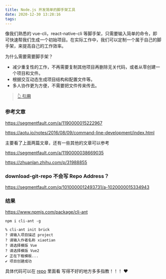 ```yaml
---
title: Node.js 开发简单的脚手架工具
date: 2020-12-30 13:28:16
tags:
---
```


像我们熟悉的 vue-cli，react-native-cli 等脚手架，只需要输入简单的命令，即可快速帮我们生成一个初始项目。在实际工作中，我们可以定制一个属于自己的脚手架，来提高自己的工作效率。

为什么需要需要脚手架？

- 减少重复性的工作，不再需要复制其他项目再删除无关代码，或者从零创建一个项目和文件。
- 根据交互动态生成项目结构和配置文件等。
- 多人协作更为方便，不需要把文件传来传去。

<!-- more -->

> [👆 引用](https://segmentfault.com/a/1190000015222967)

### 参考文章

https://segmentfault.com/a/1190000015222967

https://aotu.io/notes/2016/08/09/command-line-development/index.html

主要看了上面两篇文章，还有一些其他的文章可以参考

https://segmentfault.com/a/1190000038669035

https://zhuanlan.zhihu.com/p/31988855

### download-git-repo 不会写 Repo Address？

https://segmentfault.com/q/1010000012493731/a-1020000015334943

### 结果

https://www.npmjs.com/package/cli-ant

```shell
npm i cli-ant -g

% cli-ant init brick
? 请输入项目描述 project
? 请输入作者名称 xiaotian
? 请选择模版 Vue
? 请选择模版 Vue2
✔ 正在下载模板...
✔ 项目创建成功
```

具体代码可以在 [repo](https://github.com/xiaotiandada/cli-ant) 里面看 写得不好的地方多多指教！！！ ❤️